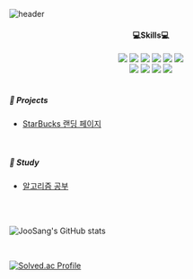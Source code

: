 ![header](https://capsule-render.vercel.app/api?type=slice&color=66ff66&height=250&section=header&text=JooSang%20Woo&fontSize=90&animation=fadeIn&fontAlignY=38&desc=%20&descAlignY=62&descAlign=62)

<h4 align="center">💻Skills💻</h4>
<div align="center">
  <img src="https://img.shields.io/badge/C-A8B9CC?style=for-the-badge&logo=C&logoColor=black">
  <img src="https://img.shields.io/badge/C++-00599C?style=for-the-badge&logo=C%2B%2B&logoColor=white">
  <img src="https://img.shields.io/badge/React-61DAFB?style=for-the-badge&logo=React&logoColor=white">
  <img src="https://img.shields.io/badge/Python-3776AB?style=for-the-badge&logo=Python&logoColor=white">
  <img src="https://img.shields.io/badge/Git-F05032?style=for-the-badge&logo=Git&logoColor=white">
  <img src="https://img.shields.io/badge/TypeScript-3178C6?style=for-the-badge&logo=TypeScript&logoColor=white">
</div>
<div align="center">
  <img src="https://img.shields.io/badge/JavaScript-F7DF1E?style=for-the-badge&logo=JavaScript&logoColor=white">
  <img src="https://img.shields.io/badge/HTML5-E34F26?style=for-the-badge&logo=HTML5&logoColor=white">
  <img src="https://img.shields.io/badge/CSS3-1572B6?style=for-the-badge&logo=CSS3&logoColor=white">
  <img src="https://img.shields.io/badge/MySQL-4479A1?style=for-the-badge&logo=MySQL&logoColor=white">
</div>

<br />

<h5>📁 Projects</h5>

- [StarBucks 랜딩 페이지](https://github.com/joosang425/Starbucks)

<br />

<h5>📑 Study</h5>

- [알고리즘 공부](https://github.com/joosang425/Algorithm/)

<br />
<br />

![JooSang's GitHub stats](https://github-readme-stats.vercel.app/api?username=joosang425&show_icons=true&theme=gruvbox)

<br />

[![Solved.ac Profile](http://mazassumnida.wtf/api/v2/generate_badge?boj=zkvnf23)](https://solved.ac/zkvnf23/)
